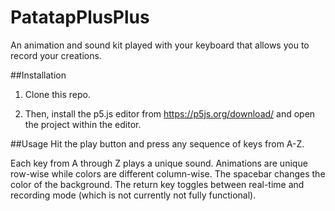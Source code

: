# PatatapPlusPlus

An animation and sound kit played with your keyboard that allows you to record your creations. 

##Installation
1) Clone this repo.

2) Then, install the p5.js editor from https://p5js.org/download/ and open the project within the editor. 


##Usage
Hit the play button and press any sequence of keys from A-Z. 

Each key from A through Z plays a unique sound. Animations are unique row-wise while colors are different column-wise. The spacebar changes the color of the background. The return key toggles between real-time and recording mode (which is not currently not fully functional). 
